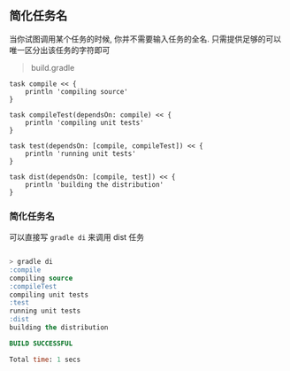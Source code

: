 ## 简化任务名

当你试图调用某个任务的时候, 你并不需要输入任务的全名. 只需提供足够的可以唯一区分出该任务的字符即可

> build.gradle

```
task compile << {
    println 'compiling source'
}

task compileTest(dependsOn: compile) << {
    println 'compiling unit tests'
}

task test(dependsOn: [compile, compileTest]) << {
    println 'running unit tests'
}

task dist(dependsOn: [compile, test]) << {
    println 'building the distribution'
}

```

### 简化任务名

可以直接写 `gradle di` 来调用 dist 任务

```sql

> gradle di
:compile
compiling source
:compileTest
compiling unit tests
:test
running unit tests
:dist
building the distribution

BUILD SUCCESSFUL

Total time: 1 secs

```

